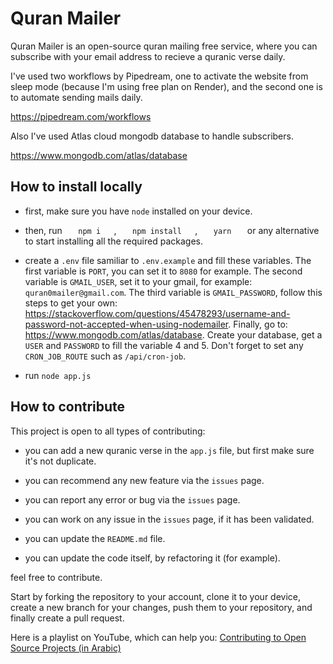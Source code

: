 # Quran Mailer

Quran Mailer is an open-source quran mailing free service, where you can subscribe with your email address to recieve a quranic verse daily.

I've used two workflows by Pipedream, one to activate the website from sleep mode (because I'm using free plan on Render), and the second one is to automate sending mails daily.

https://pipedream.com/workflows

Also I've used Atlas cloud mongodb database to handle subscribers.

https://www.mongodb.com/atlas/database

## How to install locally

- first, make sure you have `node` installed on your device.

- then, run ```    npm i    ```, ```    npm install    ```, ```    yarn    ``` or any alternative to start installing all the required packages.

- create a `.env` file samiliar to `.env.example` and fill these variables. The first variable is `PORT`, you can set it to `8080` for example. The second variable is `GMAIL_USER`, set it to your gmail, for example: `quran0mailer@gmail.com`. The third variable is `GMAIL_PASSWORD`, follow this steps to get your own: https://stackoverflow.com/questions/45478293/username-and-password-not-accepted-when-using-nodemailer. Finally, go to: https://www.mongodb.com/atlas/database. Create your database, get a `USER` and `PASSWORD` to fill the variable 4 and 5. Don't forget to set any `CRON_JOB_ROUTE` such as `/api/cron-job`.

- run `node app.js`

## How to contribute

This project is open to all types of contributing:

- you can add a new quranic verse in the `app.js` file, but first make sure it's not duplicate.

- you can recommend any new feature via the `issues` page.

- you can report any error or bug via the `issues` page.

- you can work on any issue in the `issues` page, if it has been validated.

- you can update the `README.md` file.

- you can update the code itself, by refactoring it (for example).

feel free to contribute.

Start by forking the repository to your account, clone it to your device, create a new branch for your changes, push them to your repository, and finally create a pull request.

Here is a playlist on YouTube, which can help you: [Contributing to Open Source Projects (in Arabic)](https://youtube.com/playlist?list=PLNknCqb-phEjNHT607vp-4e4o3wgK9SoN)
